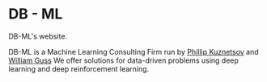 # DB - ML
DB-ML's website. 

DB-ML is a Machine Learning Consulting Firm run by [Phillip Kuznetsov](https://github.com/philkuz) and [William Guss](https://github.com/madcowd)
We offer solutions for data-driven problems using deep learning and deep reinforcement learning.
